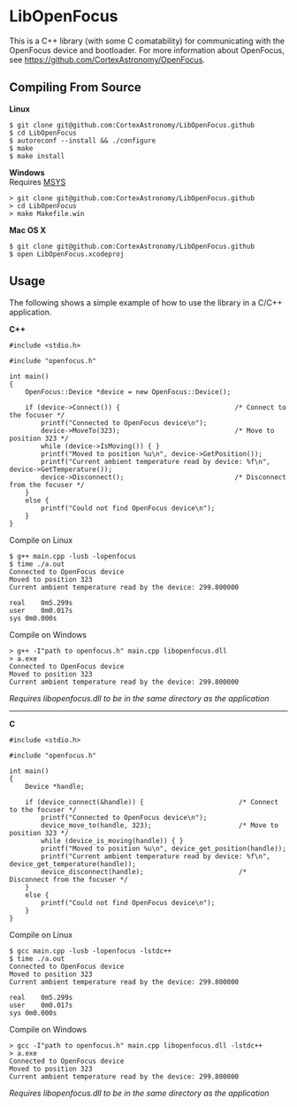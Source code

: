 LibOpenFocus
============
This is a C++ library (with some C comatability) for communicating with the OpenFocus device and
bootloader. For more information about OpenFocus, see https://github.com/CortexAstronomy/OpenFocus.

Compiling From Source
---------------------

**Linux**

```
$ git clone git@github.com:CortexAstronomy/LibOpenFocus.github
$ cd LibOpenFocus
$ autoreconf --install && ./configure
$ make
$ make install
```

**Windows**  
Requires [MSYS](http://www.mingw.org/wiki/msys)

```
> git clone git@github.com:CortexAstronomy/LibOpenFocus.github
> cd LibOpenFocus
> make Makefile.win
```

**Mac OS X**

```
$ git clone git@github.com:CortexAstronomy/LibOpenFocus.github
$ open LibOpenFocus.xcodeproj
```

Usage
-----
The following shows a simple example of how to use the library in a C/C++ application.  

**C++**

```
#include <stdio.h>

#include "openfocus.h"

int main()
{
    OpenFocus::Device *device = new OpenFocus::Device();
    
    if (device->Connect()) {                             /* Connect to the focuser */
        printf("Connected to OpenFocus device\n");
        device->MoveTo(323);                             /* Move to position 323 */
        while (device->IsMoving()) { }
        printf("Moved to position %u\n", device->GetPosition());
        printf("Current ambient temperature read by device: %f\n", device->GetTemperature());
        device->Disconnect();                            /* Disconnect from the focuser */
    }
    else {
        printf("Could not find OpenFocus device\n");
    }
}
```

Compile on Linux

```
$ g++ main.cpp -lusb -lopenfocus
$ time ./a.out
Connected to OpenFocus device
Moved to position 323
Current ambient temperature read by the device: 299.800000

real	0m5.299s
user	0m0.017s
sys	0m0.000s
```

Compile on Windows

```
> g++ -I"path to openfocus.h" main.cpp libopenfocus.dll
> a.exe
Connected to OpenFocus device
Moved to position 323
Current ambient temperature read by the device: 299.800000
```

_Requires libopenfocus.dll to be in the same directory as the application_

---------------------------------------------------------------------------------------

**C**

```
#include <stdio.h>

#include "openfocus.h"

int main()
{
    Device *handle;
    
    if (device_connect(&handle)) {                        /* Connect to the focuser */
        printf("Connected to OpenFocus device\n");
        device_move_to(handle, 323);                      /* Move to position 323 */
        while (device_is_moving(handle)) { }
        printf("Moved to position %u\n", device_get_position(handle));
        printf("Current ambient temperature read by device: %f\n", device_get_temperature(handle));
        device_disconnect(handle);                        /* Disconnect from the focuser */
    }
    else {
        printf("Could not find OpenFocus device\n");
    }
}
```

Compile on Linux

```
$ gcc main.cpp -lusb -lopenfocus -lstdc++
$ time ./a.out
Connected to OpenFocus device
Moved to position 323
Current ambient temperature read by the device: 299.800000

real	0m5.299s
user	0m0.017s
sys	0m0.000s
```

Compile on Windows

```
> gcc -I"path to openfocus.h" main.cpp libopenfocus.dll -lstdc++
> a.exe
Connected to OpenFocus device
Moved to position 323
Current ambient temperature read by the device: 299.800000
```

_Requires libopenfocus.dll to be in the same directory as the application_

